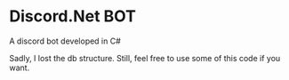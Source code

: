 # Discord.Net BOT
 A discord bot developed in C#

Sadly, I lost the db structure. Still, feel free to use some of this code if you want.
